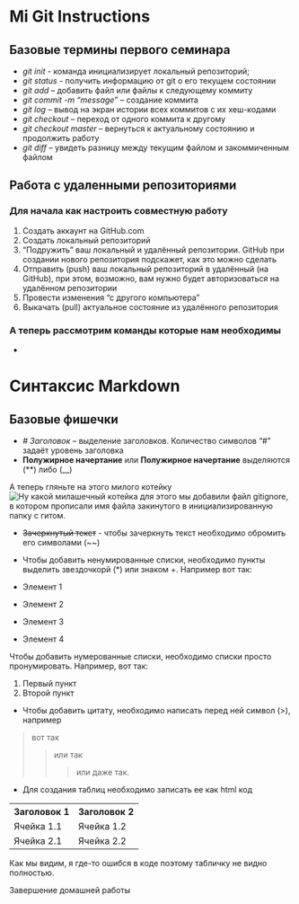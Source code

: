 # Mi Git Instructions

## Базовые термины первого семинара

* *git init* - команда инициализирует локальный репозиторий;
* *git status* - получить информацию от git о его текущем состоянии
* *git add* – добавить файл или файлы к следующему коммиту
* *git commit -m “message”* – создание коммита
* *git log* – вывод на экран истории всех коммитов с их хеш-кодами
* *git checkout* – переход от одного коммита к другому
* *git checkout master* – вернуться к актуальному состоянию и продолжить работу
* *git diff* – увидеть разницу между текущим файлом и закоммиченным файлом

## Работа с удаленными репозиториями

### Для начала как настроить совместную работу
1. Создать аккаунт на GitHub.com
2. Создать локальный репозиторий
3. “Подружить” ваш локальный и удалённый репозитории. 
 GitHub при создании нового репозитория подскажет, как это можно сделать
4. Отправить (push) ваш локальный репозиторий в удалённый (на GitHub), при этом, возможно, 
вам нужно будет авторизоваться на удалённом репозитории
5. Провести изменения “с другого компьютера”
6. Выкачать (pull) актуальное состояние из удалённого репозитория

### А теперь рассмотрим команды которые нам необходимы
* 

# Синтаксис Markdown

## Базовые фишечки

* *# Заголовок* – выделение заголовков. Количество символов “#” задаёт уровень заголовка
* **Полужирное начертание** или __Полужирное начертание__ выделяются (**) либо (__)

А теперь гляньте на этого милого котейку ![Ну какой милашечный котейка](kiti.jpg) для этого мы добавили файл gitignore, в котором прописали имя файла закинутого в инициализированную папку с гитом.
* ~~Зачеркнутый текст~~ - чтобы зачеркнуть текст необходимо обромить его символами (~~)

* Чтобы добавить ненумированные списки, необходимо пункты выделить звездочкорй (*) или знаком +.
Например вот так:
* Элемент 1
* Элемент 2
* Элемент 3
+ Элемент 4

Чтобы добавить нумерованные списки, необходимо списки просто пронумировать.
Например, вот так:
1. Первый пункт
2. Второй пункт

* Чтобы добавить цитату, необходимо написать перед ней символ (>), например
> вот так
>> или так
>>> или даже так.

* Для создания таблиц необходимо записать ее как html код
<table>
   <tr>
     <th>Заголовок 1 </th>
     <th>Заголовок 2 </th>
   </tr>
   <tr>
     <td>Ячейка 1.1</td>
     <td>Ячейка 1.2</td>
    </tr>
    <tr>
      <td>Ячейка 2.1</td>
      <td>Ячейка 2.2</td>
    </tr>
</table>
Как мы видим, я где-то ошибся в коде поэтому табличку не видно полностью.

Завершение домашней работы